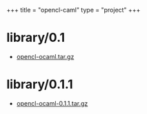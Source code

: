 +++
title = "opencl-caml"
type = "project"
+++

# library/0.1
* [opencl-ocaml.tar.gz](/opencl-caml/library/0.1/opencl-ocaml.tar.gz)

# library/0.1.1
* [opencl-ocaml-0.1.1.tar.gz](/opencl-caml/library/0.1.1/opencl-ocaml-0.1.1.tar.gz)